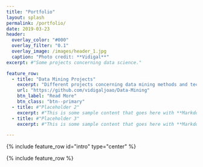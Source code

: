 ```yaml
---
title: "Portfolio"
layout: splash
permalink: /portfolio/
date: 2019-03-23
header:
  overlay_color: "#000"
  overlay_filter: "0.1"
  overlay_image: /images/header_1.jpg
  caption: "Photo credit: **Vidigal**"
excerpt: #"Some projects concerning data science."

feature_row:
  - title: "Data Mining Projects"
    excerpt: "Different projects concerning data mining methods and techniques used to guide the discovery process and later support the process of decision making." 
    url: "https://github.com/vidigaljoao/Data-Mining"
    btn_label: "Read More"
    btn_class: "btn--primary"
  - title: #"Placeholder 2"
    excerpt: #"This is some sample content that goes here with **Markdown** formatting."
  - title: #"Placeholder 3"
    excerpt: #"This is some sample content that goes here with **Markdown** formatting."

---
```


{% include feature_row id="intro" type="center" %}

{% include feature_row %}
